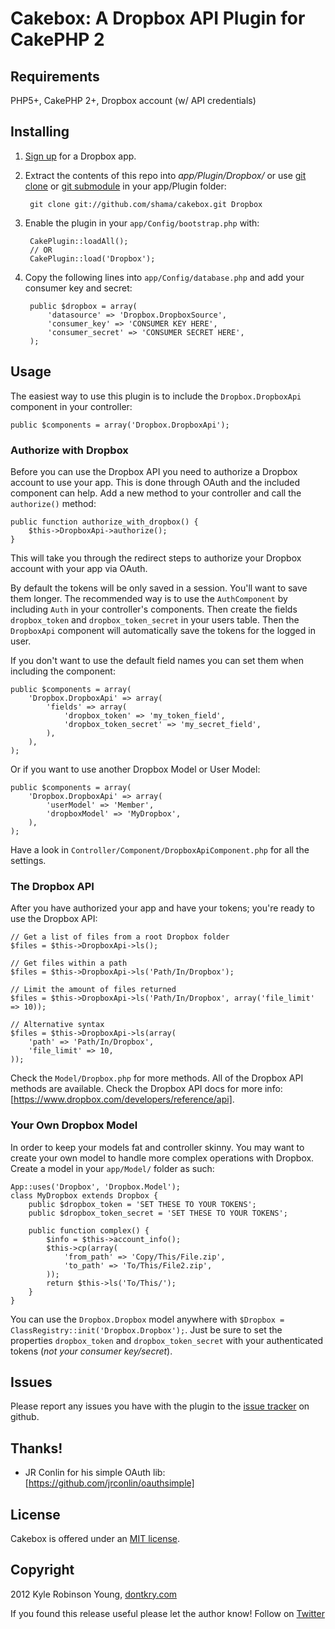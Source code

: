 # Cakebox: A Dropbox API Plugin for CakePHP 2

## Requirements

PHP5+, CakePHP 2+, Dropbox account (w/ API credentials)

## Installing

1. [Sign up](https://www.dropbox.com/developers/apps) for a Dropbox app.
2. Extract the contents of this repo into *app/Plugin/Dropbox/* or use
[git clone](http://www.kernel.org/pub/software/scm/git/docs/git-clone.html) or
[git submodule](http://www.kernel.org/pub/software/scm/git/docs/git-submodule.html)
in your app/Plugin folder:

        git clone git://github.com/shama/cakebox.git Dropbox

3. Enable the plugin in your `app/Config/bootstrap.php` with:

        CakePlugin::loadAll();
        // OR
        CakePlugin::load('Dropbox');

4. Copy the following lines into `app/Config/database.php` and add your consumer
key and secret:

        public $dropbox = array(
            'datasource' => 'Dropbox.DropboxSource',
            'consumer_key' => 'CONSUMER KEY HERE',
            'consumer_secret' => 'CONSUMER SECRET HERE',
        );

## Usage

The easiest way to use this plugin is to include the `Dropbox.DropboxApi`
component in your controller:

    public $components = array('Dropbox.DropboxApi');

### Authorize with Dropbox

Before you can use the Dropbox API you need to authorize a Dropbox account to
use your app. This is done through OAuth and the included component can help.
Add a new method to your controller and call the `authorize()` method:

    public function authorize_with_dropbox() {
        $this->DropboxApi->authorize();
    }

This will take you through the redirect steps to authorize your Dropbox account
with your app via OAuth.

By default the tokens will be only saved in a session. You'll want to save them
longer. The recommended way is to use the `AuthComponent` by including
`Auth` in your controller's components. Then create the fields `dropbox_token`
and `dropbox_token_secret` in your users table. Then the `DropboxApi` component
will automatically save the tokens for the logged in user.

If you don't want to use the default field names you can set them when including
the component:

    public $components = array(
        'Dropbox.DropboxApi' => array(
            'fields' => array(
                'dropbox_token' => 'my_token_field',
                'dropbox_token_secret' => 'my_secret_field',
            ),
        ),
    );

Or if you want to use another Dropbox Model or User Model:

    public $components = array(
        'Dropbox.DropboxApi' => array(
            'userModel' => 'Member',
            'dropboxModel' => 'MyDropbox',
        ),
    );

Have a look in `Controller/Component/DropboxApiComponent.php` for all the
settings.

### The Dropbox API

After you have authorized your app and have your tokens; you're ready to use the
Dropbox API:

    // Get a list of files from a root Dropbox folder
    $files = $this->DropboxApi->ls();

    // Get files within a path
    $files = $this->DropboxApi->ls('Path/In/Dropbox');

    // Limit the amount of files returned
    $files = $this->DropboxApi->ls('Path/In/Dropbox', array('file_limit' => 10));

    // Alternative syntax
    $files = $this->DropboxApi->ls(array(
        'path' => 'Path/In/Dropbox',
        'file_limit' => 10,
    ));

Check the `Model/Dropbox.php` for more methods. All of the Dropbox API methods
are available. Check the Dropbox API docs for more info:
[https://www.dropbox.com/developers/reference/api].

### Your Own Dropbox Model

In order to keep your models fat and controller skinny. You may want to create
your own model to handle more complex operations with Dropbox. Create a model in
your `app/Model/` folder as such:

    App::uses('Dropbox', 'Dropbox.Model');
    class MyDropbox extends Dropbox {
        public $dropbox_token = 'SET THESE TO YOUR TOKENS';
        public $dropbox_token_secret = 'SET THESE TO YOUR TOKENS';

        public function complex() {
            $info = $this->account_info();
            $this->cp(array(
                'from_path' => 'Copy/This/File.zip',
                'to_path' => 'To/This/File2.zip',
            ));
            return $this->ls('To/This/');
        }
    }

You can use the `Dropbox.Dropbox` model anywhere with 
`$Dropbox = ClassRegistry::init('Dropbox.Dropbox');`. Just be sure to set the
properties `dropbox_token` and `dropbox_token_secret` with your authenticated
tokens (*not your consumer key/secret*).

## Issues

Please report any issues you have with the plugin to the
[issue tracker](http://github.com/shama/cakebox/issues) on github.

## Thanks!

- JR Conlin for his simple OAuth lib: [https://github.com/jrconlin/oauthsimple]

## License

Cakebox is offered under an [MIT license](http://www.opensource.org/licenses/mit-license.php).

## Copyright

2012 Kyle Robinson Young, [dontkry.com](http://dontkry.com)

If you found this release useful please let the author know! Follow on [Twitter](http://twitter.com/shamakry)